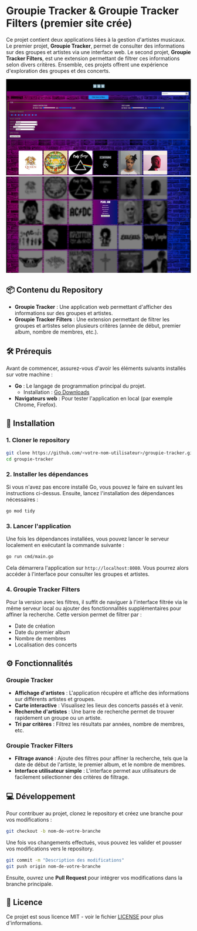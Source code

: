 
# Groupie Tracker & Groupie Tracker Filters (premier site crée)

Ce projet contient deux applications liées à la gestion d'artistes musicaux. Le premier projet, **Groupie Tracker**, permet de consulter des informations sur des groupes et artistes via une interface web. Le second projet, **Groupie Tracker Filters**, est une extension permettant de filtrer ces informations selon divers critères. Ensemble, ces projets offrent une expérience d'exploration des groupes et des concerts.

<div style="text-align: center;">
    <img src="./presentation_1.png" alt="Capture d'écran 1" width="650"/>
    <img src="./presentation_2.png" alt="Capture d'écran 2" width="650"/>

</div>

## 📦 Contenu du Repository

- **Groupie Tracker** : Une application web permettant d'afficher des informations sur des groupes et artistes.
- **Groupie Tracker Filters** : Une extension permettant de filtrer les groupes et artistes selon plusieurs critères (année de début, premier album, nombre de membres, etc.).

## 🛠️ Prérequis

Avant de commencer, assurez-vous d'avoir les éléments suivants installés sur votre machine :

- **Go** : Le langage de programmation principal du projet.
  - Installation : [Go Downloads](https://golang.org/dl/)
- **Navigateurs web** : Pour tester l'application en local (par exemple Chrome, Firefox).

## 🚀 Installation

### 1. Cloner le repository

```bash
git clone https://github.com/<votre-nom-utilisateur>/groupie-tracker.git
cd groupie-tracker
```

### 2. Installer les dépendances

Si vous n'avez pas encore installé Go, vous pouvez le faire en suivant les instructions ci-dessus. Ensuite, lancez l'installation des dépendances nécessaires :

```bash
go mod tidy
```

### 3. Lancer l'application

Une fois les dépendances installées, vous pouvez lancer le serveur localement en exécutant la commande suivante :

```bash
go run cmd/main.go
```

Cela démarrera l'application sur `http://localhost:8080`. Vous pourrez alors accéder à l'interface pour consulter les groupes et artistes.

### 4. Groupie Tracker Filters

Pour la version avec les filtres, il suffit de naviguer à l'interface filtrée via le même serveur local ou ajouter des fonctionnalités supplémentaires pour affiner la recherche. Cette version permet de filtrer par :

- Date de création
- Date du premier album
- Nombre de membres
- Localisation des concerts

## ⚙️ Fonctionnalités

### Groupie Tracker

- **Affichage d'artistes** : L'application récupère et affiche des informations sur différents artistes et groupes.
- **Carte interactive** : Visualisez les lieux des concerts passés et à venir.
- **Recherche d'artistes** : Une barre de recherche permet de trouver rapidement un groupe ou un artiste.
- **Tri par critères** : Filtrez les résultats par années, nombre de membres, etc.

### Groupie Tracker Filters

- **Filtrage avancé** : Ajoute des filtres pour affiner la recherche, tels que la date de début de l'artiste, le premier album, et le nombre de membres.
- **Interface utilisateur simple** : L'interface permet aux utilisateurs de facilement sélectionner des critères de filtrage.

## 💻 Développement

Pour contribuer au projet, clonez le repository et créez une branche pour vos modifications :

```bash
git checkout -b nom-de-votre-branche
```

Une fois vos changements effectués, vous pouvez les valider et pousser vos modifications vers le repository.

```bash
git commit -m "Description des modifications"
git push origin nom-de-votre-branche
```

Ensuite, ouvrez une **Pull Request** pour intégrer vos modifications dans la branche principale.

## 📄 Licence

Ce projet est sous licence MIT - voir le fichier [LICENSE](LICENSE) pour plus d'informations.
